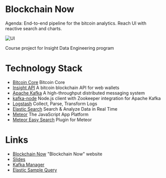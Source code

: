 Blockchain Now
==============

Agenda: End-to-end pipeline for the bitcoin analytics. Reach UI with reactive search and charts.

![UI](https://raw.githubusercontent.com/igorbarinov/blockchainnow/master/presentation/blockchain.png)

Course project for Insight Data Engineering program

# Technology Stack
- [Bitcoin Core](https://bitcoin.org/en/download) Bitcoin Core
- [Insight API](https://github.com/bitpay/insight-api) A bitcoin blockchain API for web wallets
- [Apache Kafka](http://kafka.apache.org) A high-throughput distributed messaging system
- [kafka-node](https://github.com/SOHU-Co/kafka-node) Node.js client with Zookeeper integration for Apache Kafka
- [Logstash](https://www.elastic.co/products/logstash) Collect, Parse, Transform Logs
- [Elastic Search](https://www.elastic.co/products/elasticsearch) Search & Analyze Data in Real Time
- [Meteor](http://www.meteor.com) The JavaScript App Platform
- [Meteor Easy Search](https://github.com/matteodem/meteor-easy-search) Plugin for Meteor

# Links
- [Blockchain Now](http://blockchain.itsbeta.com) "Blockchain Now" website
- [Slides](https://www.slideshare.net/secret/4Cb1dBG2iMlo2q)
- [Kafka Manager](http://bitcoind.blocknotary.com:9000/) 
- [Elastic Sample Query](http://search.blocknotary.com:9200/_search?q=txid:d5f2d21453a6f0e67b5c42959c9700853e4c4d46fa7519d1cc58e77369c893f2)
